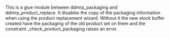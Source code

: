 This is a glue module between ddmrp_packaging and ddmrp_product_replace.
It disables the copy of the packaging information when using the product
replacement wizard. Without it the new stock buffer created have the
packaging of the old product set on them and the constraint
\_check_product_packaging raises an error.
